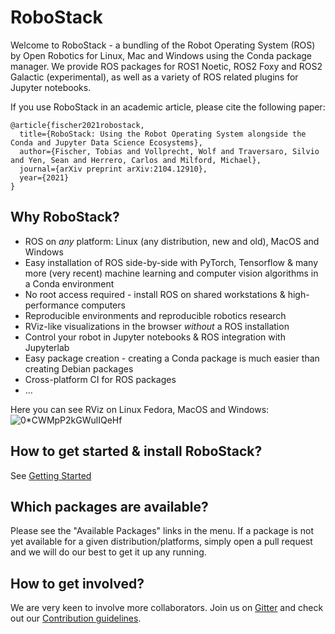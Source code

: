 # RoboStack
Welcome to RoboStack - a bundling of the Robot Operating System (ROS) by Open Robotics for Linux, Mac and Windows using the Conda package manager. We provide ROS packages for ROS1 Noetic, ROS2 Foxy and ROS2 Galactic (experimental), as well as a variety of ROS related plugins for Jupyter notebooks.

If you use RoboStack in an academic article, please cite the following paper:
```
@article{fischer2021robostack,
  title={RoboStack: Using the Robot Operating System alongside the Conda and Jupyter Data Science Ecosystems},
  author={Fischer, Tobias and Vollprecht, Wolf and Traversaro, Silvio and Yen, Sean and Herrero, Carlos and Milford, Michael},
  journal={arXiv preprint arXiv:2104.12910},
  year={2021}
}
```

## Why RoboStack?
- ROS on *any* platform: Linux (any distribution, new and old), MacOS and Windows
- Easy installation of ROS side-by-side with PyTorch, Tensorflow & many more (very recent) machine learning and computer vision algorithms in a Conda environment
- No root access required - install ROS on shared workstations & high-performance computers
- Reproducible environments and reproducible robotics research
- RViz-like visualizations in the browser *without* a ROS installation
- Control your robot in Jupyter notebooks & ROS integration with Jupyterlab
- Easy package creation - creating a Conda package is much easier than creating Debian packages
- Cross-platform CI for ROS packages
- ...

Here you can see RViz on Linux Fedora, MacOS and Windows:
![0*CWMpP2kGWulIQeHf](https://user-images.githubusercontent.com/5497832/129636748-67ece961-f762-4440-a95f-c097012fac3f.jpg)

## How to get started & install RoboStack?
See [Getting Started](https://robostack.github.io/GettingStarted.html)

## Which packages are available?
Please see the "Available Packages" links in the menu. If a package is not yet available for a given distribution/platforms, simply open a pull request and we will do our best to get it up any running.

## How to get involved?
We are very keen to involve more collaborators. Join us on [Gitter](https://gitter.im/RoboStack/Lobby) and check out our [Contribution guidelines](https://robostack.github.io/Contributing.html).
